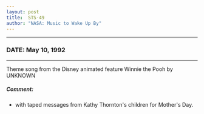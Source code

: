 ```yaml
---
layout: post
title:  STS-49
author: "NASA: Music to Wake Up By"
---
```


----
### DATE: May 10, 1992
----
Theme song from the Disney animated feature Winnie the Pooh by UNKNOWN

##### Comment:
* with taped messages from Kathy Thornton's children for Mother's Day.

